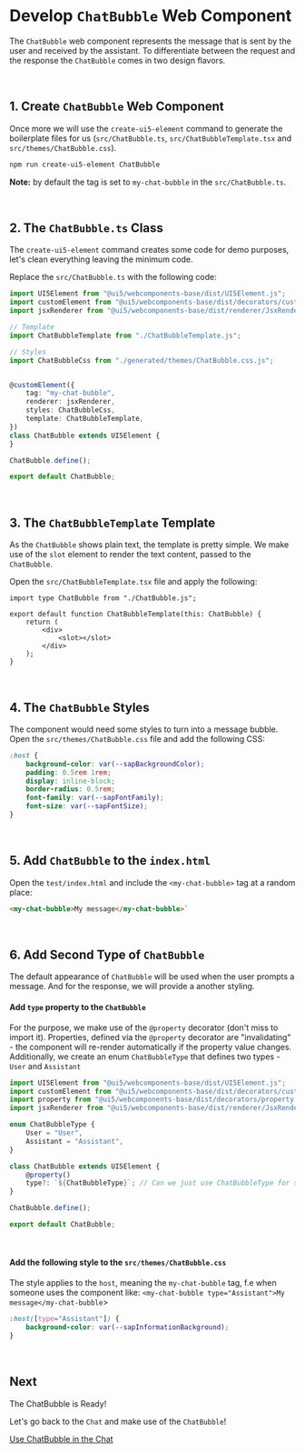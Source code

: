 # Develop `ChatBubble` Web Component

The `ChatBubble` web component represents the message that is sent by the user and received by the assistant.
To differentiate between the request and the response the `ChatBubble` comes in two design flavors.

<br>

## 1. Create `ChatBubble` Web Component

Once more we will use the `create-ui5-element` command to generate the boilerplate files for us (`src/ChatBubble.ts`, `src/ChatBubbleTemplate.tsx` and `src/themes/ChatBubble.css`).

```sh
npm run create-ui5-element ChatBubble
```

**Note:** by default the tag is set to `my-chat-bubble` in the `src/ChatBubble.ts`.

<br>

## 2. The `ChatBubble.ts` Class

The `create-ui5-element` command creates some code for demo purposes, let's clean everything
leaving the minimum code.

Replace the `src/ChatBubble.ts` with the following code:

```ts
import UI5Element from "@ui5/webcomponents-base/dist/UI5Element.js";
import customElement from "@ui5/webcomponents-base/dist/decorators/customElement.js";
import jsxRenderer from "@ui5/webcomponents-base/dist/renderer/JsxRenderer.js";

// Template
import ChatBubbleTemplate from "./ChatBubbleTemplate.js";

// Styles
import ChatBubbleCss from "./generated/themes/ChatBubble.css.js";


@customElement({
	tag: "my-chat-bubble",
	renderer: jsxRenderer,
	styles: ChatBubbleCss,
	template: ChatBubbleTemplate,
})
class ChatBubble extends UI5Element {
}

ChatBubble.define();

export default ChatBubble;

```

<br>

## 3. The `ChatBubbleTemplate` Template

As the `ChatBubble` shows plain text, the template is pretty simple.
We make use of the `slot` element to render the text content, passed to the `ChatBubble`.

Open the `src/ChatBubbleTemplate.tsx` file and apply the following:

```tsx
import type ChatBubble from "./ChatBubble.js";

export default function ChatBubbleTemplate(this: ChatBubble) {
	return (
		<div>
			<slot></slot>
		</div>
	);
}
```

<br>

## 4. The `ChatBubble` Styles

The component would need some styles to turn into a message bubble.
Open the `src/themes/ChatBubble.css` file and add the following CSS:

```css
:host {
	background-color: var(--sapBackgroundColor);
	padding: 0.5rem 1rem;
	display: inline-block;
	border-radius: 0.5rem;
	font-family: var(--sapFontFamily);
	font-size: var(--sapFontSize);
}
```

<br>

## 5. Add `ChatBubble` to the `index.html`

Open the `test/index.html` and include the `<my-chat-bubble>` tag at a random place:

```html
<my-chat-bubble>My message</my-chat-bubble>`
```

<br>

## 6. Add Second Type of `ChatBubble`

The default appearance of `ChatBubble` will be used when the user prompts a message.
And for the response, we will provide a another styling.


#### Add `type` property to the `ChatBubble`

For the purpose, we make use of the `@property` decorator (don't miss to import it).
Properties, defined via the `@property` decorator are "invalidating" - the component will re-render automatically if the property value changes.
Additionally, we create an enum `ChatBubbleType` that defines two types - `User` and `Assistant`


```ts
import UI5Element from "@ui5/webcomponents-base/dist/UI5Element.js";
import customElement from "@ui5/webcomponents-base/dist/decorators/customElement.js";
import property from "@ui5/webcomponents-base/dist/decorators/property.js";
import jsxRenderer from "@ui5/webcomponents-base/dist/renderer/JsxRenderer.js";

enum ChatBubbleType {
	User = "User",
	Assistant = "Assistant",
}

class ChatBubble extends UI5Element {
	@property()
	type?: `${ChatBubbleType}`; // Can we just use ChatBubbleType for simplicity
}

ChatBubble.define();

export default ChatBubble;

```

<br>

#### Add the following style to the `src/themes/ChatBubble.css`

The style applies to the `host`, meaning the `my-chat-bubble` tag,
f.e when someone uses the component like: `<my-chat-bubble type="Assistant">My message</my-chat-bubble`>

```css
:host([type="Assistant"]) {
	background-color: var(--sapInformationBackground);
}
```

<br>

## Next

The ChatBubble is Ready!

Let's go back to the `Chat` and make use of the `ChatBubble`!

[Use ChatBubble in the Chat](./4_Use_ChatBubble.md)